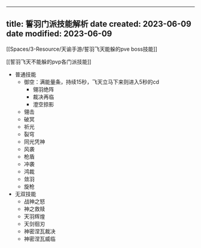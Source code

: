 
---
title: 誓羽门派技能解析
date created: 2023-06-09
date modified: 2023-06-09
---

[[Spaces/3-Resource/天谕手游/誓羽飞天能躲的pve boss技能]]

[[誓羽飞天不能躲的pvp各门派技能]]

- 普通技能
	- 御空：满能量条，持续15秒，飞天立马下来则进入5秒的cd
		- 翎羽绝阵
		- 裁决再临
		- 澄空掠影
	- 翎击
	- 破冥
	- 祈光
	- 裂穹
	- 同光凭神
	- 风袭
	- 枪盾
	- 冲袭
	- 鸿裁
	- 敛羽
	- 旋枪
- 无双技能
	- 战神之怒
	- 神之救赎
	- 天羽辉煌
	- 天剑徊刃
	- 神密涅瓦裁决
	- 神密涅瓦威临
